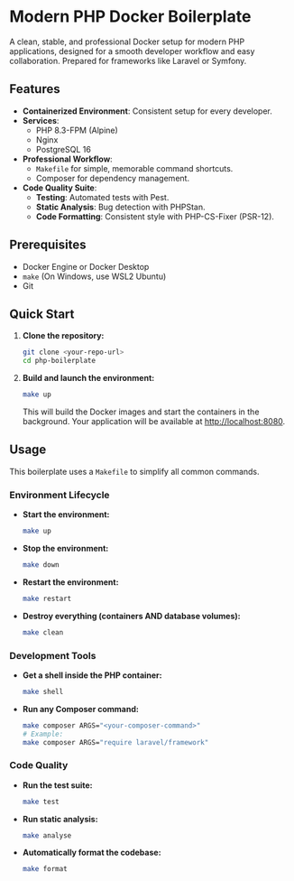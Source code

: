 # Modern PHP Docker Boilerplate

A clean, stable, and professional Docker setup for modern PHP applications, designed for a smooth developer workflow and easy collaboration. Prepared for frameworks like Laravel or Symfony.

## Features

- **Containerized Environment**: Consistent setup for every developer.
- **Services**:
  - PHP 8.3-FPM (Alpine)
  - Nginx
  - PostgreSQL 16
- **Professional Workflow**:
  - `Makefile` for simple, memorable command shortcuts.
  - Composer for dependency management.
- **Code Quality Suite**:
  - **Testing**: Automated tests with Pest.
  - **Static Analysis**: Bug detection with PHPStan.
  - **Code Formatting**: Consistent style with PHP-CS-Fixer (PSR-12).

## Prerequisites

- Docker Engine or Docker Desktop
- `make` (On Windows, use WSL2 Ubuntu)
- Git

## Quick Start

1.  **Clone the repository:**
    ```bash
    git clone <your-repo-url>
    cd php-boilerplate
    ```

2.  **Build and launch the environment:**
    ```bash
    make up
    ```
    This will build the Docker images and start the containers in the background. Your application will be available at [http://localhost:8080](http://localhost:8080).

## Usage

This boilerplate uses a `Makefile` to simplify all common commands.

### Environment Lifecycle

-   **Start the environment:**
    ```bash
    make up
    ```
-   **Stop the environment:**
    ```bash
    make down
    ```
-   **Restart the environment:**
    ```bash
    make restart
    ```
-   **Destroy everything (containers AND database volumes):**
    ```bash
    make clean
    ```

### Development Tools

-   **Get a shell inside the PHP container:**
    ```bash
    make shell
    ```
-   **Run any Composer command:**
    ```bash
    make composer ARGS="<your-composer-command>"
    # Example:
    make composer ARGS="require laravel/framework"
    ```

### Code Quality

-   **Run the test suite:**
    ```bash
    make test
    ```
-   **Run static analysis:**
    ```bash
    make analyse
    ```
-   **Automatically format the codebase:**
    ```bash
    make format
    ```